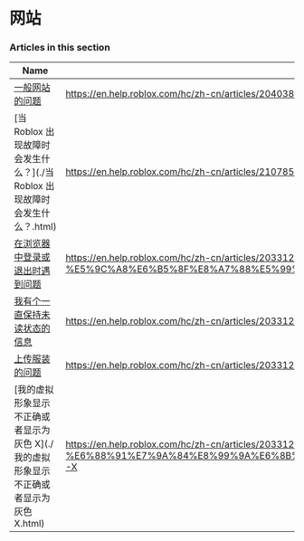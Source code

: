 # 网站  
### Articles in this section
Name|URL
-|-
[一般网站的问题](./一般网站的问题.html) |https://en.help.roblox.com/hc/zh-cn/articles/204038784-%E4%B8%80%E8%88%AC%E7%BD%91%E7%AB%99%E7%9A%84%E9%97%AE%E9%A2%98
[当 Roblox 出现故障时会发生什么？](./当 Roblox 出现故障时会发生什么？.html) |https://en.help.roblox.com/hc/zh-cn/articles/210785523-%E5%BD%93-Roblox-%E5%87%BA%E7%8E%B0%E6%95%85%E9%9A%9C%E6%97%B6%E4%BC%9A%E5%8F%91%E7%94%9F%E4%BB%80%E4%B9%88-
[在浏览器中登录或退出时遇到问题](./在浏览器中登录或退出时遇到问题.html) |https://en.help.roblox.com/hc/zh-cn/articles/203312820-%E5%9C%A8%E6%B5%8F%E8%A7%88%E5%99%A8%E4%B8%AD%E7%99%BB%E5%BD%95%E6%88%96%E9%80%80%E5%87%BA%E6%97%B6%E9%81%87%E5%88%B0%E9%97%AE%E9%A2%98
[我有个一直保持未读状态的信息](./我有个一直保持未读状态的信息.html) |https://en.help.roblox.com/hc/zh-cn/articles/203312970-%E6%88%91%E6%9C%89%E4%B8%AA%E4%B8%80%E7%9B%B4%E4%BF%9D%E6%8C%81%E6%9C%AA%E8%AF%BB%E7%8A%B6%E6%80%81%E7%9A%84%E4%BF%A1%E6%81%AF
[上传服装的问题](./上传服装的问题.html) |https://en.help.roblox.com/hc/zh-cn/articles/203312930-%E4%B8%8A%E4%BC%A0%E6%9C%8D%E8%A3%85%E7%9A%84%E9%97%AE%E9%A2%98
[我的虚拟形象显示不正确或者显示为灰色 X](./我的虚拟形象显示不正确或者显示为灰色 X.html) |https://en.help.roblox.com/hc/zh-cn/articles/203312960-%E6%88%91%E7%9A%84%E8%99%9A%E6%8B%9F%E5%BD%A2%E8%B1%A1%E6%98%BE%E7%A4%BA%E4%B8%8D%E6%AD%A3%E7%A1%AE%E6%88%96%E8%80%85%E6%98%BE%E7%A4%BA%E4%B8%BA%E7%81%B0%E8%89%B2-X